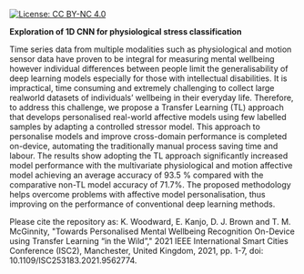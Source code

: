 [![License: CC BY-NC 4.0](https://img.shields.io/badge/License-CC_BY--NC_4.0-lightgrey.svg)](https://creativecommons.org/licenses/by-nc/4.0/)


**Exploration of 1D CNN for physiological stress classification**

Time series data from multiple modalities such as physiological and motion sensor data have proven to be integral for measuring mental wellbeing however individual differences between people limit the generalisability of deep learning models especially for those with intellectual disabilities. It is impractical, time consuming and extremely challenging to collect large realworld datasets of individuals’ wellbeing in their everyday life. Therefore, to address this challenge, we propose a Transfer Learning (TL) approach that develops personalised real-world affective models using few labelled samples by adapting a controlled stressor model. This approach to personalise models and improve cross-domain performance is completed on-device, automating the traditionally manual process saving time and labour. The results show adopting the TL approach significantly increased model performance with the multivariate physiological and motion affective model achieving an average accuracy of 93.5 % compared with the comparative non-TL model accuracy of 71.7%. The proposed methodology helps overcome problems with affective model personalisation, thus improving on the performance of conventional deep learning methods.

Please cite the repository as:
K. Woodward, E. Kanjo, D. J. Brown and T. M. McGinnity, "Towards Personalised Mental Wellbeing Recognition On-Device using Transfer Learning “in the Wild”," 2021 IEEE International Smart Cities Conference (ISC2), Manchester, United Kingdom, 2021, pp. 1-7, doi: 10.1109/ISC253183.2021.9562774.
